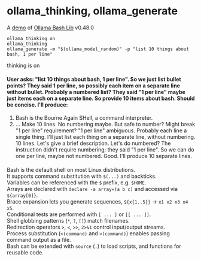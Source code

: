 # ollama_thinking, ollama_generate

A [demo](../README.md#demos) of [Ollama Bash Lib](https://github.com/attogram/ollama-bash-lib) v0.48.0

```
ollama_thinking on
ollama_thinking
ollama_generate -m "$(ollama_model_random)" -p "list 10 things about bash, 1 per line"
```

thinking is on
#### <thinking>
#### User asks: "list 10 things about bash, 1 per line". So we just list bullet points? They said 1 per line, so possibly each item on a separate line without bullet. Probably a numbered list? They said "1 per line" maybe just items each on a separate line. So provide 10 items about bash. Should be concise. I'll produce:

1. Bash is the Bourne Again SHell, a command interpreter.
2. …
Make 10 lines. No numbering maybe. But safe to number? Might break "1 per line" requirement? "1 per line" ambiguous. Probably each line a single thing. I'll just list each thing on a separate line, without numbering. 10 lines. Let's give a brief description. Let's do numbered? The instruction didn't require numbering; they said "1 per line". So we can do one per line, maybe not numbered. Good. I'll produce 10 separate lines.
#### </thinking>

Bash is the default shell on most Linux distributions.  
It supports command substitution with ``$(...)`` and backticks.  
Variables can be referenced with the `$` prefix, e.g. `$HOME`.  
Arrays are declared with `declare -a array=(a b c)` and accessed via `${array[0]}`.  
Brace expansion lets you generate sequences, `${x{1..5}}` → `x1 x2 x3 x4 x5`.  
Conditional tests are performed with `[ ... ]` or `[[ ... ]]`.  
Shell globbing patterns (`*`, `?`, `[]`) match filenames.  
Redirection operators `>`, `<`, `>>`, `2>&1` control input/output streams.  
Process substitution (`<(command)` and `>(command)`) enables passing command output as a file.  
Bash can be extended with `source` (`.`) to load scripts, and functions for reusable code.
